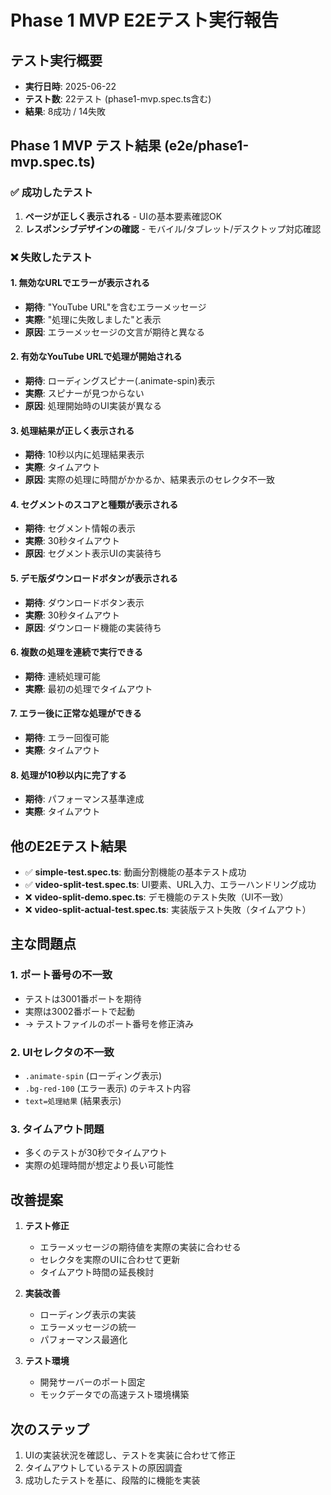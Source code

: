 # Phase 1 MVP E2Eテスト実行報告

## テスト実行概要
- **実行日時**: 2025-06-22
- **テスト数**: 22テスト (phase1-mvp.spec.ts含む)
- **結果**: 8成功 / 14失敗

## Phase 1 MVP テスト結果 (e2e/phase1-mvp.spec.ts)

### ✅ 成功したテスト
1. **ページが正しく表示される** - UIの基本要素確認OK
2. **レスポンシブデザインの確認** - モバイル/タブレット/デスクトップ対応確認

### ❌ 失敗したテスト

#### 1. 無効なURLでエラーが表示される
- **期待**: "YouTube URL"を含むエラーメッセージ
- **実際**: "処理に失敗しました"と表示
- **原因**: エラーメッセージの文言が期待と異なる

#### 2. 有効なYouTube URLで処理が開始される
- **期待**: ローディングスピナー(.animate-spin)表示
- **実際**: スピナーが見つからない
- **原因**: 処理開始時のUI実装が異なる

#### 3. 処理結果が正しく表示される
- **期待**: 10秒以内に処理結果表示
- **実際**: タイムアウト
- **原因**: 実際の処理に時間がかかるか、結果表示のセレクタ不一致

#### 4. セグメントのスコアと種類が表示される
- **期待**: セグメント情報の表示
- **実際**: 30秒タイムアウト
- **原因**: セグメント表示UIの実装待ち

#### 5. デモ版ダウンロードボタンが表示される
- **期待**: ダウンロードボタン表示
- **実際**: 30秒タイムアウト
- **原因**: ダウンロード機能の実装待ち

#### 6. 複数の処理を連続で実行できる
- **期待**: 連続処理可能
- **実際**: 最初の処理でタイムアウト

#### 7. エラー後に正常な処理ができる
- **期待**: エラー回復可能
- **実際**: タイムアウト

#### 8. 処理が10秒以内に完了する
- **期待**: パフォーマンス基準達成
- **実際**: タイムアウト

## 他のE2Eテスト結果
- ✅ **simple-test.spec.ts**: 動画分割機能の基本テスト成功
- ✅ **video-split-test.spec.ts**: UI要素、URL入力、エラーハンドリング成功
- ❌ **video-split-demo.spec.ts**: デモ機能のテスト失敗（UI不一致）
- ❌ **video-split-actual-test.spec.ts**: 実装版テスト失敗（タイムアウト）

## 主な問題点

### 1. ポート番号の不一致
- テストは3001番ポートを期待
- 実際は3002番ポートで起動
- → テストファイルのポート番号を修正済み

### 2. UIセレクタの不一致
- `.animate-spin` (ローディング表示)
- `.bg-red-100` (エラー表示) のテキスト内容
- `text=処理結果` (結果表示)

### 3. タイムアウト問題
- 多くのテストが30秒でタイムアウト
- 実際の処理時間が想定より長い可能性

## 改善提案

1. **テスト修正**
   - エラーメッセージの期待値を実際の実装に合わせる
   - セレクタを実際のUIに合わせて更新
   - タイムアウト時間の延長検討

2. **実装改善**
   - ローディング表示の実装
   - エラーメッセージの統一
   - パフォーマンス最適化

3. **テスト環境**
   - 開発サーバーのポート固定
   - モックデータでの高速テスト環境構築

## 次のステップ
1. UIの実装状況を確認し、テストを実装に合わせて修正
2. タイムアウトしているテストの原因調査
3. 成功したテストを基に、段階的に機能を実装
